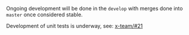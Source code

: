 Ongoing development will be done in the `develop` with merges done into `master`
once considered stable.

Development of unit tests is underway, see:
[x-team/#21](https://github.com/x-team/WordPress-Coding-Standards/issues/21)